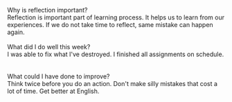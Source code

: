 Why is reflection important?
<br>
Reflection is important part of learning process. It helps us to learn from our experiences. If we do not take time to reflect, same mistake can happen again.
<br><br>
What did I do well this week?
<br>
I was able to fix what I've destroyed. I finished all assignments on schedule.  
<br><br>
What could I have done to improve?
<br>
Think twice before you do an action. Don't make silly mistakes that cost a lot of time. Get better at English.
